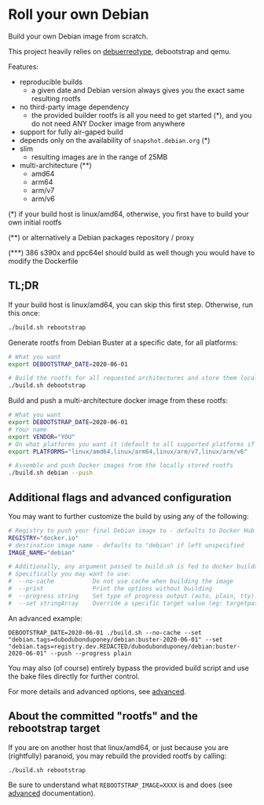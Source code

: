 # Roll your own Debian

Build your own Debian image from scratch.

This project heavily relies on [debuerreotype](https://github.com/debuerreotype/debuerreotype), debootstrap and qemu.

Features:
 * reproducible builds
     * a given date and Debian version always gives you the exact same resulting rootfs
 * no third-party image dependency
     * the provided builder rootfs is all you need to get started (*), and you do not need ANY Docker image from anywhere
 * support for fully air-gaped build
 * depends only on the availability of `snapshot.debian.org` (*)
 * slim
     * resulting images are in the range of 25MB
 * multi-architecture (**)
     * amd64
     * arm64
     * arm/v7
     * arm/v6

(*) if your build host is linux/amd64, otherwise, you first have to build your own initial rootfs

(**) or alternatively a Debian packages repository / proxy

(***) 386 s390x and ppc64el should build as well though you would have to modify the Dockerfile

## TL;DR

If your build host is linux/amd64, you can skip this first step. Otherwise, run this once:

```bash
./build.sh rebootstrap
```

Generate rootfs from Debian Buster at a specific date, for all platforms:

```bash
# What you want
export DEBOOTSTRAP_DATE=2020-06-01

# Build the rootfs for all requested architectures and store them locally
./build.sh debootstrap
```

Build and push a multi-architecture docker image from these rootfs:

```bash
# What you want
export DEBOOTSTRAP_DATE=2020-06-01
# Your name
export VENDOR="YOU"
# On what platforms you want it (default to all supported platforms if left unspecified):
export PLATFORMS="linux/amd64,linux/arm64,linux/arm/v7,linux/arm/v6"

# Assemble and push Docker images from the locally stored rootfs
./build.sh debian --push
```

## Additional flags and advanced configuration

You may want to further customize the build by using any of the following:

```bash
# Registry to push your final Debian image to - defaults to Docker Hub if left unspecified
REGISTRY="docker.io"
# destination image name - defaults to "debian" if left unspecified
IMAGE_NAME="debian"

# Additionally, any argument passed to build.sh is fed to docker buildx bake.
# Specifically you may want to use:
#  --no-cache           Do not use cache when building the image
#  --print              Print the options without building
#  --progress string    Set type of progress output (auto, plain, tty). Use plain to show container output (default "auto")
#  --set stringArray    Override a specific target value (eg: targetpattern.key=value)
```

An advanced example:
```
DEBOOTSTRAP_DATE=2020-06-01 ./build.sh --no-cache --set "debian.tags=dubodubonduponey/debian:buster-2020-06-01" --set "debian.tags=registry.dev.REDACTED/dubodubonduponey/debian:buster-2020-06-01" --push --progress plain
```

You may also (of course) entirely bypass the provided build script and use the bake files directly for further control.

For more details and advanced options, see [advanced](ADVANCED.md).

## About the committed "rootfs" and the rebootstrap target

If you are on another host that linux/amd64, or just because you are (rightfully) paranoid, you may rebuild the provided rootfs by calling:

```bash
./build.sh rebootstrap
```

Be sure to understand what `REBOOTSTRAP_IMAGE=XXXX` is and does (see [advanced](ADVANCED.md) documentation).

